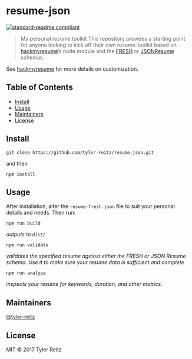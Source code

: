 # resume-json

[![standard-readme compliant](https://img.shields.io/badge/standard--readme-OK-green.svg?style=flat-square)](https://github.com/RichardLitt/standard-readme)

> My personal resume toolkit
This repository provides a starting point for anyone looking to kick off their own resume-toolkit based on [hackmyresume](https://please.hackmyresume.com/)’s node module and the [FRESH](https://github.com/fluentdesk/FRESCA) or [JSONResume](http://jsonresume.org/) schemas. 

See [hackmyresume](https://please.hackmyresume.com/) for more details on customization.

## Table of Contents

- [Install](#install)
- [Usage](#usage)
- [Maintainers](#maintainers)
- [License](#license)

## Install

```
git clone https://github.com/tyler-reitz/resume.json.git
```
and then
```
npm install
```

## Usage

After installation, alter the `resume-fresh.json` file to suit your personal details and needs. Then run:

```
npm run build
```
*outputs to `dist/`*

```
npm run validate
```
*validates the specified resume against either the FRESH or JSON Resume schema. Use it to make sure your resume data is sufficient and complete*

```
npm run analyze
```
*inspects your resume for keywords, duration, and other metrics.* 

## Maintainers

[@tyler-reitz](https://github.com/tyler-reitz)

## License

MIT © 2017 Tyler Reitz
